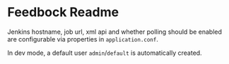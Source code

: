 Feedbock Readme
========

Jenkins hostname, job url, xml api and whether polling should be enabled are configurable via properties in `application.conf`.

In dev mode, a default user `admin`/`default` is automatically created.





